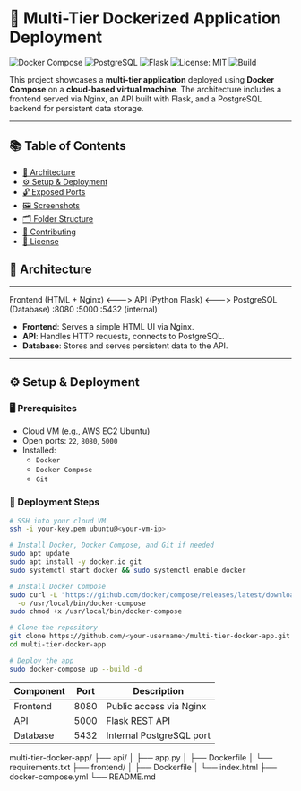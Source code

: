 # 🚀 Multi-Tier Dockerized Application Deployment

![Docker Compose](https://img.shields.io/badge/docker--compose-enabled-blue?logo=docker)
![PostgreSQL](https://img.shields.io/badge/PostgreSQL-13+-blue?logo=postgresql)
![Flask](https://img.shields.io/badge/Flask-Python%203.9+-yellow?logo=flask)
![License: MIT](https://img.shields.io/badge/License-MIT-green.svg)
![Build](https://img.shields.io/badge/Build-Passing-brightgreen)

This project showcases a **multi-tier application** deployed using **Docker Compose** on a **cloud-based virtual machine**. The architecture includes a frontend served via Nginx, an API built with Flask, and a PostgreSQL backend for persistent data storage.

---

## 📚 Table of Contents

- [🧩 Architecture](#-architecture)
- [⚙️ Setup & Deployment](#️-setup--deployment)
- [🔓 Exposed Ports](#-exposed-ports)
- [🖼️ Screenshots](#️-screenshots)
- [🗂️ Folder Structure](#️-folder-structure)
- [🤝 Contributing](#-contributing)
- [📄 License](#-license)

## 🧩 Architecture
---
Frontend (HTML + Nginx)  <--->  API (Python Flask)  <--->  PostgreSQL (Database)
         :8080                        :5000                       :5432 (internal)

- **Frontend**: Serves a simple HTML UI via Nginx.
- **API**: Handles HTTP requests, connects to PostgreSQL.
- **Database**: Stores and serves persistent data to the API.

---

## ⚙️ Setup & Deployment

### 🖥️ Prerequisites

- Cloud VM (e.g., AWS EC2 Ubuntu)
- Open ports: `22`, `8080`, `5000`
- Installed:
  - `Docker`
  - `Docker Compose`
  - `Git`

### 🔧 Deployment Steps

```bash
# SSH into your cloud VM
ssh -i your-key.pem ubuntu@<your-vm-ip>

# Install Docker, Docker Compose, and Git if needed
sudo apt update
sudo apt install -y docker.io git
sudo systemctl start docker && sudo systemctl enable docker

# Install Docker Compose
sudo curl -L "https://github.com/docker/compose/releases/latest/download/docker-compose-$(uname -s)-$(uname -m)" \
  -o /usr/local/bin/docker-compose
sudo chmod +x /usr/local/bin/docker-compose

# Clone the repository
git clone https://github.com/<your-username>/multi-tier-docker-app.git
cd multi-tier-docker-app

# Deploy the app
sudo docker-compose up --build -d
```
| Component | Port | Description              |
| --------- | ---- | ------------------------ |
| Frontend  | 8080 | Public access via Nginx  |
| API       | 5000 | Flask REST API           |
| Database  | 5432 | Internal PostgreSQL port |

multi-tier-docker-app/
├── api/
│   ├── app.py
│   ├── Dockerfile
│   └── requirements.txt
├── frontend/
│   ├── Dockerfile
│   └── index.html
├── docker-compose.yml
└── README.md



